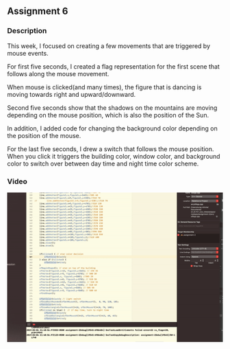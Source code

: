 ## Assignment 6

### Description
This week, I focused on creating a few movements that are triggered by mouse events. 

For first five seconds, I created a flag representation for the first scene that follows along the mouse movement. 

When mouse is clicked(and many times), the figure that is dancing is moving towards right and upward/downward.

Second five seconds show that the shadows on the mountains are moving depending on the mouse position, which is also the position of the Sun.

In addition, I added code for changing the background color depending on the position of the mouse. 

For the last five seconds, I drew a switch that follows the mouse position. When you click it triggers the building color, window color, and background color to switch over between day time and night time color scheme. 


### Video
![movement](./video/week6-hw-event.gif)
